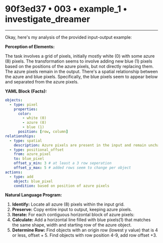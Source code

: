 # 90f3ed37 • 003 • example_1 • investigate_dreamer

---
Okay, here's my analysis of the provided input-output example:

**Perception of Elements:**

The task involves a grid of pixels, initially mostly white (0) with some azure (8) pixels. The transformation seems to involve adding new blue (1) pixels based on the positions of the azure pixels, but not directly replacing them. The azure pixels remain in the output. There's a spatial relationship between the azure and blue pixels. Specifically, the blue pixels seem to appear below and separated from the azure pixels.

**YAML Block (Facts):**



```yaml
objects:
  - type: pixel
    properties:
      color:
        - white (0)
        - azure (8)
        - blue (1)
      position: [row, column]
relationships:
  - type: spatial
    description: Azure pixels are present in the input and remain unchanged in the output. Blue pixels are added to the output grid.
  - type: positional_offset
    from: azure_pixel
    to: blue_pixel
    offset_y_min: 3 # at least a 3 row seperation
    offset_y_max: 5 # added rows seem to change per object
actions:
  - type: add
    object: blue_pixel
    condition: based on position of azure pixels

```



**Natural Language Program:**

1.  **Identify:** Locate all azure (8) pixels within the input grid.
2.  **Preserve:** Copy entire input to output, keeping azure pixels.
3.  **Iterate:** For each contiguous horizontal block of azure pixels:
4.  **Calculate:** Add a horizontal line filled with blue pixels(1) that matches the same shape, width and starting row of the azure object.
5.  **Determine Row:** Find objects with an origin row (lowest y value) that is 4 or less, offset + 5. Find objects with row position 4-9, add row offset +3.



